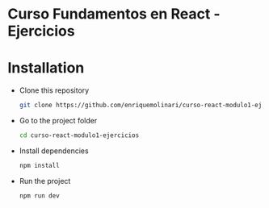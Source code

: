 # Curso Fundamentos en React - Ejercicios

# Installation

- Clone this repository

  ```bash
  git clone https://github.com/enriquemolinari/curso-react-modulo1-ejercicios.git
  ```

- Go to the project folder

  ```bash
  cd curso-react-modulo1-ejercicios
  ```

- Install dependencies

  ```bash
  npm install
  ```

- Run the project
  ```bash
  npm run dev
  ```
